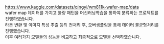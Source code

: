 https://www.kaggle.com/datasets/qingyi/wm811k-wafer-map/data  
wafer map 데이터를 가지고 불량 패턴을 머신러닝학습을 통하여 분류하는 프로젝트를 진행하였습니다.  
라돈 변환 및 이미지 특성 추출 등의 전처리 후, 오버샘플링을 통해 데이터 불균형처리를 진행했습니다.  
이후 여러가지 모델들의 성능을 비교하고 최종적으로 모델을 선택하였습니다.
